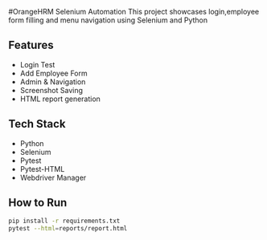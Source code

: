 #OrangeHRM Selenium Automation
This project showcases login,employee form filling and menu navigation using Selenium and Python
## Features
- Login Test
- Add Employee Form
- Admin & Navigation
- Screenshot Saving
- HTML report generation

## Tech Stack
- Python
- Selenium
- Pytest
- Pytest-HTML
- Webdriver Manager

## How to Run

```bash
pip install -r requirements.txt
pytest --html=reports/report.html
